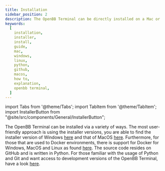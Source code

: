 ```yaml
---
title: Installation
sidebar_position: 2
description: The OpenBB Terminal can be directly installed on a Mac or Windows machine via the installer packages below. While not available for Linux is currently available, it can be installed from the command line in a virtual Python environment.
keywords:
  [
    installation,
    installer,
    install,
    guide,
    mac,
    windows,
    linux,
    python,
    github,
    macos,
    how to,
    explanation,
    openbb terminal,
  ]
---
```

import Tabs from '@theme/Tabs';
import TabItem from '@theme/TabItem';
import InstallerButton from "@site/src/components/General/InstallerButton";

The OpenBB Terminal can be installed via a variety of ways. The most user-friendly approach is using the installer versions, you are able to find the installer version of Windows [here](installation/windows) and that of MacOS [here](installation/macos). Furthermore, for those that are used to Docker environments, there is support for Docker for Windows, MacOS and Linux as found [here](/terminal/quickstart/installation/docker). The source code resides on GitHub and is written in Python. For those familiar with the usage of Python and Git and want access to development versions of the OpenBB Terminal, have a look [here](installation/source).
